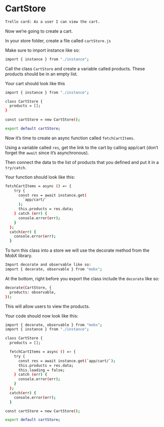 # CartStore
```sh
Trello card: As a user I can view the cart.
```

Now we’re going to create a cart.

In your store folder, create a file called `cartStore.js`

Make sure to import instance like so:
```sh
import { instance } from "./instance";
```

Call the class `CartStore` and create a variable called products. These products should be in an empty list.

Your cart should look like this
```sh
import { instance } from "./instance";

class CartStore {
  products = [];
}
  
const cartStore = new CartStore();

export default cartStore;
```

Now it’s time to create an async function called `fetchCartItems`.

Using a variable called `res`, get the link to the cart by calling app/cart (don’t forget the `await` since it’s asynchronous).

Then connect the data to the list of products that you defined and put it in a `try/catch`.

Your function should look like this:
```sh
fetchCartItems = async () => {
    try {
      const res = await instance.get(
        `app/cart/`
      );
      this.products = res.data;
    } catch (err) {
      console.error(err);
    }
  };
  catch(err) {
    console.error(err);
  }
```

To turn this class into a store we will use the decorate method from the MobX library.
```sh
Import decorate and observable like so:
import { decorate, observable } from "mobx";
```
At the bottom, right before you export the class include the `decorate` like so:
```sh
decorate(CartStore, {
  products: observable,
});
```
This will allow users to view the products.

Your code should now look like this:
```sh
import { decorate, observable } from "mobx";
import { instance } from "./instance";

class CartStore {
  products = [];

  fetchCartItems = async () => {
    try {
      const res = await instance.get(`app/cart/`);
      this.products = res.data;
      this.loading = false;
    } catch (err) {
      console.error(err);
    }
  };
  catch(err) {
    console.error(err);
  }

const cartStore = new CartStore();

export default cartStore;
```

 

